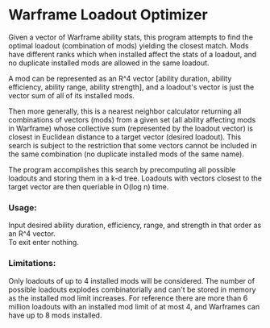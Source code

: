# Warframe Loadout Optimizer

Given a vector of Warframe ability stats, this program attempts to find the optimal loadout (combination of mods) yielding the closest match.
Mods have different ranks which when installed affect the stats of a loadout, and no duplicate installed mods are allowed in the same loadout.

A mod can be represented as an R^4 vector [ability duration, ability efficiency, ability range, ability strength], and a loadout's vector is just the vector sum of all of its installed mods.

Then more generally, this is a nearest neighbor calculator returning all combinations of vectors (mods) from a given set (all ability affecting mods in Warframe) whose collective sum (represented by the loadout vector) is closest in Euclidean distance to a target vector (desired loadout).
This search is subject to the restriction that some vectors cannot be included in the same combination (no duplicate installed mods of the same name).

The program accomplishes this search by precomputing all possible loadouts and storing them in a k-d tree. Loadouts with vectors closest to the target vector are then queriable in O(log n) time. 

### Usage: ###

Input desired ability duration, efficiency, range, and strength in that order as an R^4 vector. \
To exit enter nothing.

### Limitations: ###

Only loadouts of up to 4 installed mods will be considered. The number of possible loadouts explodes combinatorially and can't be stored in memory as the installed mod limit increases. For reference there are more than 6 million loadouts with an installed mod limit of at most 4, and Warframes can have up to 8 mods installed.
